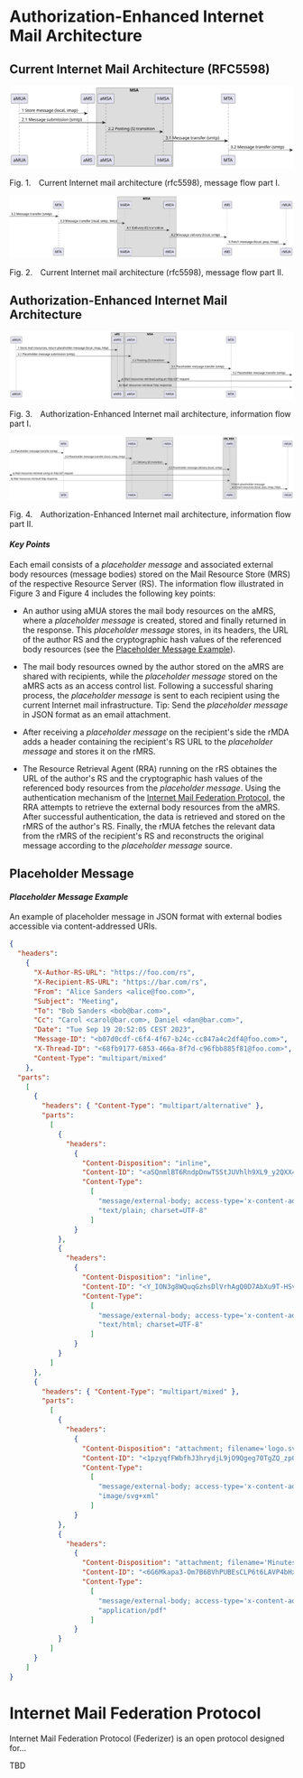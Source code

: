 # Authorization-Enhanced Internet Mail Architecture

## Current Internet Mail Architecture (RFC5598)

![Internet mail architecture RFC5598 Part I.](src/main/images/sd_I.svg)
<p class="figure">
    Fig.&nbsp;1.&emsp;Current Internet mail architecture (rfc5598), message flow part I.
</p>

![Internet mail architecture RFC5598 Part II.](src/main/images/sd_II.svg)
<p class="figure">
    Fig.&nbsp;2.&emsp;Current Internet mail architecture (rfc5598), message flow part II.
</p>

## Authorization-Enhanced Internet Mail Architecture

![Authorization-enhanced Internet mail architecture Part I.](src/main/images/sd_III.svg)
<p class="figure">
    Fig.&nbsp;3.&emsp;Authorization-Enhanced Internet mail architecture, information flow part I.
</p>

![Authorization-enhanced Internet mail architecture Part II.](src/main/images/sd_IV.svg)
<p class="figure">
    Fig.&nbsp;4.&emsp;Authorization-Enhanced Internet mail architecture, information flow part II.
</p>

#### *Key Points*

Each email consists of a *placeholder message* and associated external body resources (message bodies) stored on the Mail Resource Store (MRS) of the respective Resource Server (RS). The information flow illustrated in Figure 3 and Figure 4 includes the following key points:

- An author using aMUA stores the mail body resources on the aMRS, where a *placeholder message* is created, stored and finally returned in the response. This *placeholder message* stores, in its headers, the URL of the author RS and the cryptographic hash values of the referenced body resources (see the [Placeholder Message Example](#placeholder-message-example)).

- The mail body resources owned by the author stored on the aMRS are shared with recipients, while the *placeholder message* stored on the aMRS acts as an access control list. Following a successful sharing process, the *placeholder message* is sent to each recipient using the current Internet mail infrastructure. Tip: Send the *placeholder message* in JSON format as an email attachment.

- After receiving a *placeholder message* on the recipient's side the rMDA adds a header containing the recipient's RS URL to the *placeholder message* and stores it on the rMRS.

- The Resource Retrieval Agent (RRA) running on the rRS obtaines the URL of the author's RS and the cryptographic hash values of the referenced body resources from the *placeholder message*. Using the authentication mechanism of the [Internet Mail Federation Protocol](#internet-mail-federation-protocol), the RRA attempts to retrieve the external body resources from the aMRS. After successful authentication, the data is retrieved and stored on the rMRS of the author's RS. Finally, the rMUA fetches the relevant data from the rMRS of the recipient's RS and reconstructs the original message according to the *placeholder message* source.

## Placeholder Message

#### *Placeholder Message Example*

An example of placeholder message in JSON format with external bodies accessible via content-addressed URIs.

```json
{
  "headers":
    {
      "X-Author-RS-URL": "https://foo.com/rs",
      "X-Recipient-RS-URL": "https://bar.com/rs",
      "From": "Alice Sanders <alice@foo.com>",
      "Subject": "Meeting",
      "To": "Bob Sanders <bob@bar.com>",
      "Cc": "Carol <carol@bar.com>, Daniel <dan@bar.com>",
      "Date": "Tue Sep 19 20:52:05 CEST 2023",
      "Message-ID": "<b07d0cdf-c6f4-4f67-b24c-cc847a4c2df4@foo.com>",
      "X-Thread-ID": "<68fb9177-6853-466a-8f7d-c96fbb885f81@foo.com>",
      "Content-Type": "multipart/mixed"
    },
  "parts":
    [
      {
        "headers": { "Content-Type": "multipart/alternative" },
        "parts":
          [
            {
              "headers":
                {
                  "Content-Disposition": "inline",
                  "Content-ID": "<aSQnmlBT6RndpDnwTSStJUVhlh9XL9_y2QXX42NhKuI>",
                  "Content-Type":
                    [
                      "message/external-body; access-type='x-content-addressed-uri'; hash-algorithm='sha256'; size='42'",
                      "text/plain; charset=UTF-8"
                    ]
                }
            },
            {
              "headers":
                {
                  "Content-Disposition": "inline",
                  "Content-ID": "<Y_ION3g8WQuqGzhsDlVrhAgQ0D7AbXu9T-HSv3w--zY>",
                  "Content-Type":
                    [
                      "message/external-body; access-type='x-content-addressed-uri'; hash-algorithm='sha256'; size='109'",
                      "text/html; charset=UTF-8"
                    ]
                }
            }
          ]
      },
      {
        "headers": { "Content-Type": "multipart/mixed" },
        "parts":
          [
            {
              "headers":
                {
                  "Content-Disposition": "attachment; filename='logo.svg'",
                  "Content-ID": "<1pzyqfFWbfhJ3hrydjL9jO9Qgeg70TgZQ_zpOkt4HOU>",
                  "Content-Type":
                    [
                      "message/external-body; access-type='x-content-addressed-uri'; hash-algorithm='sha256'; size='52247'",
                      "image/svg+xml"
                    ]
                }
            },
            {
              "headers":
                {
                  "Content-Disposition": "attachment; filename='Minutes.pdf'",
                  "Content-ID": "<6G6Mkapa3-Om7B6BVhPUBEsCLP6t6LAVP4bHxhQF5nc>",
                  "Content-Type":
                    [
                      "message/external-body; access-type='x-content-addressed-uri'; hash-algorithm='sha256'; size='153403'",
                      "application/pdf"
                    ]
                }
            }
          ]
      }
    ]
}
```

# Internet Mail Federation Protocol

Internet Mail Federation Protocol (Federizer) is an open protocol designed for...

TBD

